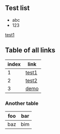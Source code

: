                                                                                                                                                 
## Test list

 * abc
 * 123

[test1](test1)
          
## Table of all links

| index        |   link                  |    
| ---------  | -------------  |
| 1                 | [test1](test1)  |
| 2                | [test2](test2) |
| 3                | [demo](full-feature-testing) |
                    
### Another table
              
| foo | bar |
| --- | --- |
| baz | bim |
                    
                    
                    
                    
                    